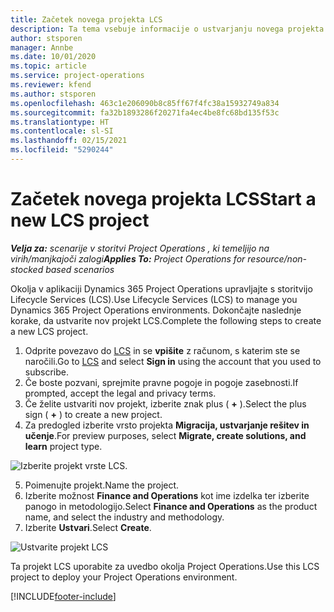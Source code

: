 ```yaml
---
title: Začetek novega projekta LCS
description: Ta tema vsebuje informacije o ustvarjanju novega projekta LCS v okolju storitve Project Operations.
author: stsporen
manager: Annbe
ms.date: 10/01/2020
ms.topic: article
ms.service: project-operations
ms.reviewer: kfend
ms.author: stsporen
ms.openlocfilehash: 463c1e206090b8c85ff67f4fc38a15932749a834
ms.sourcegitcommit: fa32b1893286f20271fa4ec4be8fc68bd135f53c
ms.translationtype: HT
ms.contentlocale: sl-SI
ms.lasthandoff: 02/15/2021
ms.locfileid: "5290244"
---
```

# <a name="start-a-new-lcs-project"></a><span data-ttu-id="e2f83-103">Začetek novega projekta LCS</span><span class="sxs-lookup"><span data-stu-id="e2f83-103">Start a new LCS project</span></span>

<span data-ttu-id="e2f83-104">_**Velja za:** scenarije v storitvi Project Operations , ki temeljijo na virih/manjkajoči zalogi_</span><span class="sxs-lookup"><span data-stu-id="e2f83-104">_**Applies To:** Project Operations for resource/non-stocked based scenarios_</span></span>

<span data-ttu-id="e2f83-105">Okolja v aplikaciji Dynamics 365 Project Operations upravljajte s storitvijo Lifecycle Services (LCS).</span><span class="sxs-lookup"><span data-stu-id="e2f83-105">Use Lifecycle Services (LCS) to manage you Dynamics 365 Project Operations environments.</span></span> <span data-ttu-id="e2f83-106">Dokončajte naslednje korake, da ustvarite nov projekt LCS.</span><span class="sxs-lookup"><span data-stu-id="e2f83-106">Complete the following steps to create a new LCS project.</span></span>

1. <span data-ttu-id="e2f83-107">Odprite povezavo do [LCS](https://lcs.dynamics.com/Logon/Index) in se **vpišite** z računom, s katerim ste se naročili.</span><span class="sxs-lookup"><span data-stu-id="e2f83-107">Go to [LCS](https://lcs.dynamics.com/Logon/Index) and select **Sign in** using the account that you used to subscribe.</span></span>
2. <span data-ttu-id="e2f83-108">Če boste pozvani, sprejmite pravne pogoje in pogoje zasebnosti.</span><span class="sxs-lookup"><span data-stu-id="e2f83-108">If prompted, accept the legal and privacy terms.</span></span>
3. <span data-ttu-id="e2f83-109">Če želite ustvariti nov projekt, izberite znak plus ( **+** ).</span><span class="sxs-lookup"><span data-stu-id="e2f83-109">Select the plus sign ( **+** ) to create a new project.</span></span>
4. <span data-ttu-id="e2f83-110">Za predogled izberite vrsto projekta **Migracija, ustvarjanje rešitev in učenje**.</span><span class="sxs-lookup"><span data-stu-id="e2f83-110">For preview purposes, select **Migrate, create solutions, and learn** project type.</span></span>

  ![Izberite projekt vrste LCS.](./media/create-lcs-1.png)

5. <span data-ttu-id="e2f83-112">Poimenujte projekt.</span><span class="sxs-lookup"><span data-stu-id="e2f83-112">Name the project.</span></span> 
6. <span data-ttu-id="e2f83-113">Izberite možnost **Finance and Operations** kot ime izdelka ter izberite panogo in metodologijo.</span><span class="sxs-lookup"><span data-stu-id="e2f83-113">Select **Finance and Operations** as the product name, and select the industry and methodology.</span></span> 
7. <span data-ttu-id="e2f83-114">Izberite **Ustvari**.</span><span class="sxs-lookup"><span data-stu-id="e2f83-114">Select **Create**.</span></span>

![Ustvarite projekt LCS](./media/create-lcs-2.png)

<span data-ttu-id="e2f83-116">Ta projekt LCS uporabite za uvedbo okolja Project Operations.</span><span class="sxs-lookup"><span data-stu-id="e2f83-116">Use this LCS project to deploy your Project Operations environment.</span></span>



[!INCLUDE[footer-include](../includes/footer-banner.md)]